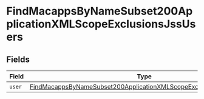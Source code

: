 # FindMacappsByNameSubset200ApplicationXMLScopeExclusionsJssUsers


## Fields

| Field                                                                                                                                                                 | Type                                                                                                                                                                  | Required                                                                                                                                                              | Description                                                                                                                                                           |
| --------------------------------------------------------------------------------------------------------------------------------------------------------------------- | --------------------------------------------------------------------------------------------------------------------------------------------------------------------- | --------------------------------------------------------------------------------------------------------------------------------------------------------------------- | --------------------------------------------------------------------------------------------------------------------------------------------------------------------- |
| `user`                                                                                                                                                                | [FindMacappsByNameSubset200ApplicationXMLScopeExclusionsJssUsersUser](../../models/operations/findmacappsbynamesubset200applicationxmlscopeexclusionsjssusersuser.md) | :heavy_minus_sign:                                                                                                                                                    | N/A                                                                                                                                                                   |